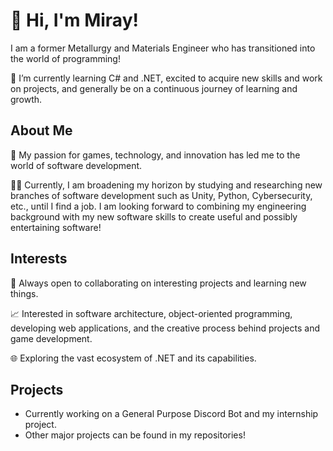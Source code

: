 <h1>👋 Hi, I'm Miray!</h1>
<p>I am a former Metallurgy and Materials Engineer who has transitioned into the world of programming!</p>
<p></p>🌱 I’m currently learning C# and .NET, excited to acquire new skills and work on projects, and generally be on a continuous journey of learning and growth.</p>

<h2>About Me</h2>
<p>🚀 My passion for games, technology, and innovation has led me to the world of software development.</p>
<p>👨‍💻 Currently, I am broadening my horizon by studying and researching new branches of software development such as Unity, Python, Cybersecurity, etc., until I find a job. I am looking forward to combining my engineering background with my new software skills to create useful and possibly entertaining software!</p>

<h2>Interests</h2>
<p>💬 Always open to collaborating on interesting projects and learning new things.</p>
<p>📈 Interested in software architecture, object-oriented programming, developing web applications, and the creative process behind projects and game development.</p>
<p>🌐 Exploring the vast ecosystem of .NET and its capabilities.</p>

<h2>Projects</h2>
<ul>
  <li>Currently working on a General Purpose Discord Bot and my internship project.</li>
  <li>Other major projects can be found in my repositories!</li>
</ul>


<!---
MirayCT/MirayCT is a ✨ special ✨ repository because its `README.md` (this file) appears on your GitHub profile.
You can click the Preview link to take a look at your changes.
--->
